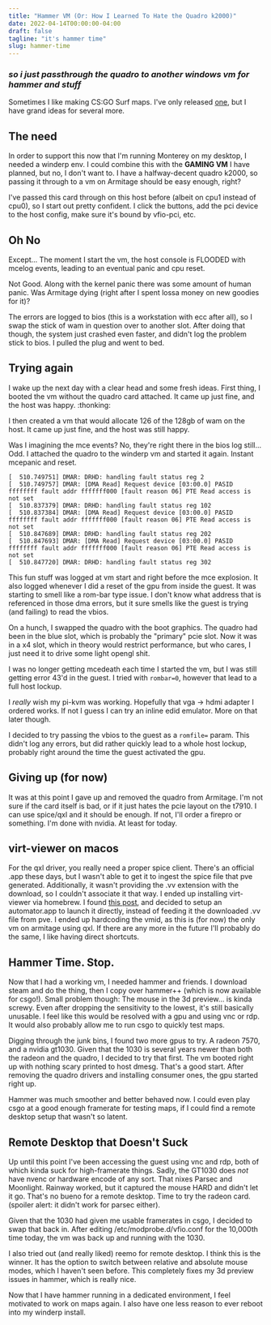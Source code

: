 ```yaml
---
title: "Hammer VM (Or: How I Learned To Hate the Quadro k2000)"
date: 2022-04-14T00:00:00-04:00
draft: false
tagline: "it's hammer time"
slug: hammer-time
---
```


### *so i just passthrough the quadro to another windows vm for hammer and stuff*

Sometimes I like making CS:GO Surf maps. I've only released [one](https://steamcommunity.com/sharedfiles/filedetails/?id=2404967658), but I have grand ideas for several more.

## The need

In order to support this now that I'm running Monterey on my desktop, I needed a winderp env.
I could combine this with the **GAMING VM** I have planned, but no, I don't want to.
I have a halfway-decent quadro k2000, so passing it through to a vm on Armitage should be easy enough, right?

I've passed this card through on this host before (albeit on cpu1 instead of cpu0), so I start out pretty confident. I click the buttons, add the pci device to the host config, make sure it's bound by vfio-pci, etc.

## Oh No

Except... The moment I start the vm, the host console is FLOODED with mcelog events, leading to an eventual panic and cpu reset.

Not Good. Along with the kernel panic there was some amount of human panic. Was Armitage dying (right after I spent lossa money on new goodies for it)?

The errors are logged to bios (this is a workstation with ecc after all), so I swap the stick of wam in question over to another slot.
After doing that though, the system just crashed even faster, and didn't log the problem stick to bios. I pulled the plug and went to bed.

## Trying again

I wake up the next day with a clear head and some fresh ideas.
First thing, I booted the vm without the quadro card attached. It came up just fine, and the host was happy.
:thonking:

I then created a vm that would allocate 126 of the 128gb of wam on the host. It came up just fine, and the host was still happy.

Was I imagining the mce events? No, they're right there in the bios log still... Odd.
I attached the quadro to the winderp vm and started it again. Instant mcepanic and reset.

```none
[  510.749751] DMAR: DRHD: handling fault status reg 2
[  510.749757] DMAR: [DMA Read] Request device [03:00.0] PASID ffffffff fault addr fffffff000 [fault reason 06] PTE Read access is not set
[  510.837379] DMAR: DRHD: handling fault status reg 102
[  510.837384] DMAR: [DMA Read] Request device [03:00.0] PASID ffffffff fault addr fffffff000 [fault reason 06] PTE Read access is not set
[  510.847689] DMAR: DRHD: handling fault status reg 202
[  510.847693] DMAR: [DMA Read] Request device [03:00.0] PASID ffffffff fault addr fffffff000 [fault reason 06] PTE Read access is not set
[  510.847720] DMAR: DRHD: handling fault status reg 302
```

This fun stuff was logged at vm start and right before the mce explosion. It also logged whenever I did a reset of the gpu from inside the guest.
It was starting to smell like a rom-bar type issue. I don't know what address that is referenced in those dma errors, but it sure smells like the guest is trying (and failing) to read the vbios.

On a hunch, I swapped the quadro with the boot graphics. The quadro had been in the blue slot, which is probably the "primary" pcie slot.
Now it was in a x4 slot, which in theory would restrict performance, but who cares, I just need it to drive some light opengl shit.

I was no longer getting mcedeath each time I started the vm, but I was still getting error 43'd in the guest. I tried with `rombar=0`, however that lead to a full host lockup.

I *really* wish my pi-kvm was working. Hopefully that vga -> hdmi adapter I ordered works. If not I guess I can try an inline edid emulator. More on that later though.

I decided to try passing the vbios to the guest as a `romfile=` param. This didn't log any errors, but did rather quickly lead to a whole host lockup, probably right around the time the guest activated the gpu.

## Giving up (for now)

It was at this point I gave up and removed the quadro from Armitage.
I'm not sure if the card itself is bad, or if it just hates the pcie layout on the t7910.
I can use spice/qxl and it should be enough.
If not, I'll order a firepro or something. I'm done with nvidia. At least for today.

## virt-viewer on macos

For the qxl driver, you really need a proper spice client.
There's an official .app these days, but I wasn't able to get it to ingest the spice file that pve generated.
Additionally, it wasn't providing the .vv extension with the download, so I couldn't associate it that way.
I ended up installing virt-viewer via homebrew.
I found [this post](https://gist.github.com/tomdaley92/789688fc68e77477d468f7b9e59af51c), and decided to setup an automator.app to launch it directly, instead of feeding it the downloaded .vv file from pve.
I ended up hardcoding the vmid, as this is (for now) the only vm on armitage using qxl.
If there are any more in the future I'll probably do the same, I like having direct shortcuts.

## Hammer Time. Stop.

Now that I had a working vm, I needed hammer and friends. I download steam and do the thing, then I copy over hammer++ (which is now available for csgo!).
Small problem though: The mouse in the 3d preview... is kinda screwy.
Even after dropping the sensitivity to the lowest, it's still basically unusable.
I feel like this would be resolved with a gpu and using vnc or rdp. It would also probably allow me to run csgo to quickly test maps.

Digging through the junk bins, I found two more gpus to try. A radeon 7570, and a nvidia gt1030.
Given that the 1030 is several years newer than both the radeon and the quadro, I decided to try that first.
The vm booted right up with nothing scary printed to host dmesg. That's a good start.
After removing the quadro drivers and installing consumer ones, the gpu started right up.

Hammer was much smoother and better behaved now.
I could even play csgo at a good enough framerate for testing maps, if I could find a remote desktop setup that wasn't so latent.

## Remote Desktop that Doesn't Suck

Up until this point I've been accessing the guest using vnc and rdp, both of which kinda suck for high-framerate things.
Sadly, the GT1030 does *not* have nvenc or hardware encode of any sort. That nixes Parsec and Moonlight.
Rainway worked, but it captured the mouse HARD and didn't let it go. That's no bueno for a remote desktop.
Time to try the radeon card. (spoiler alert: it didn't work for parsec either).

Given that the 1030 had given me usable framerates in csgo, I decided to swap that back in.
After editing /etc/modprobe.d/vfio.conf for the 10,000th time today, the vm was back up and running with the 1030.

I also tried out (and really liked) reemo for remote desktop. I think this is the winner.
It has the option to switch between relative and absolute mouse modes, which I haven't seen before.
This completely fixes my 3d preview issues in hammer, which is really nice.

Now that I have hammer running in a dedicated environment, I feel motivated to work on maps again.
I also have one less reason to ever reboot into my winderp install.
